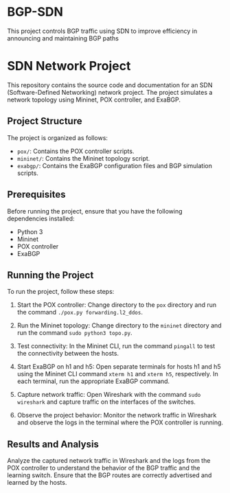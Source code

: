 # BGP-SDN
This project controls BGP traffic using SDN to improve efficiency in announcing and maintaining BGP paths

# SDN Network Project

This repository contains the source code and documentation for an SDN (Software-Defined Networking) network project. The project simulates a network topology using Mininet, POX controller, and ExaBGP.

## Project Structure

The project is organized as follows:

- `pox/`: Contains the POX controller scripts.
- `mininet/`: Contains the Mininet topology script.
- `exabgp/`: Contains the ExaBGP configuration files and BGP simulation scripts.

## Prerequisites

Before running the project, ensure that you have the following dependencies installed:

- Python 3
- Mininet
- POX controller
- ExaBGP

## Running the Project

To run the project, follow these steps:

1. Start the POX controller: Change directory to the `pox` directory and run the command `./pox.py forwarding.l2_ddos`.

2. Run the Mininet topology: Change directory to the `mininet` directory and run the command `sudo python3 topo.py`.

3. Test connectivity: In the Mininet CLI, run the command `pingall` to test the connectivity between the hosts.

4. Start ExaBGP on h1 and h5: Open separate terminals for hosts h1 and h5 using the Mininet CLI command `xterm h1` and `xterm h5`, respectively. In each terminal, run the appropriate ExaBGP command.

5. Capture network traffic: Open Wireshark with the command `sudo wireshark` and capture traffic on the interfaces of the switches.

6. Observe the project behavior: Monitor the network traffic in Wireshark and observe the logs in the terminal where the POX controller is running.

## Results and Analysis

Analyze the captured network traffic in Wireshark and the logs from the POX controller to understand the behavior of the BGP traffic and the learning switch. Ensure that the BGP routes are correctly advertised and learned by the hosts.

